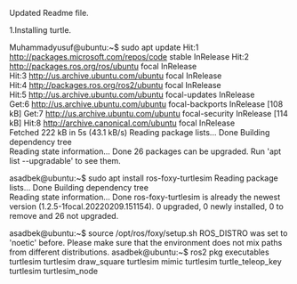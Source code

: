 Updated Readme file.

1.Installing turtle.

Muhammadyusuf@ubuntu:~$ sudo apt update
Hit:1 http://packages.microsoft.com/repos/code stable InRelease
Hit:2 http://packages.ros.org/ros/ubuntu focal InRelease                        
Hit:3 http://us.archive.ubuntu.com/ubuntu focal InRelease                       
Hit:4 http://packages.ros.org/ros2/ubuntu focal InRelease                       
Hit:5 http://us.archive.ubuntu.com/ubuntu focal-updates InRelease               
Get:6 http://us.archive.ubuntu.com/ubuntu focal-backports InRelease [108 kB]
Get:7 http://us.archive.ubuntu.com/ubuntu focal-security InRelease [114 kB]
Hit:8 http://archive.canonical.com/ubuntu focal InRelease                
Fetched 222 kB in 5s (43.1 kB/s)
Reading package lists... Done
Building dependency tree       
Reading state information... Done
26 packages can be upgraded. Run 'apt list --upgradable' to see them.

asadbek@ubuntu:~$ sudo apt install ros-foxy-turtlesim
Reading package lists... Done
Building dependency tree       
Reading state information... Done
ros-foxy-turtlesim is already the newest version (1.2.5-1focal.20220209.151154).
0 upgraded, 0 newly installed, 0 to remove and 26 not upgraded.

asadbek@ubuntu:~$ source /opt/ros/foxy/setup.sh
ROS_DISTRO was set to 'noetic' before. Please make sure that the environment does not mix paths from different distributions.
asadbek@ubuntu:~$ ros2 pkg executables turtlesim
turtlesim draw_square
turtlesim mimic
turtlesim turtle_teleop_key
turtlesim turtlesim_node
